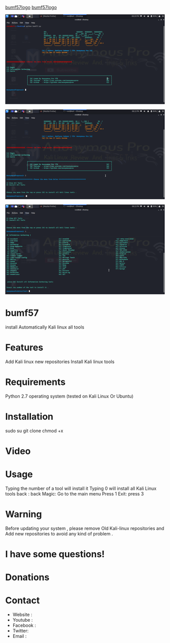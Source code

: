 
[bumf57logo]()
[bumf57logo]()

<p align="center"><img src="https://github.com/anonymousproo/bumf57/blob/main/Icon/Screenshot_2020-11-24_20-20-50.png?raw=true" /></p>
<p align="center"><img src="https://github.com/anonymousproo/bumf57/blob/main/Icon/Screenshot_2020-11-24_20-21-37.png?raw=true" /></p>
<p align="center"><img src="https://github.com/anonymousproo/bumf57/blob/main/Icon/Screenshot_2020-11-24_20-21-54.png?raw=true" /></p>


# bumf57

install Automatically Kali linux all tools

# Features
Add Kali linux new repositories
Install Kali linux tools

# Requirements
Python 2.7
operating system (tested on Kali Linux Or Ubuntu)

# Installation
sudo su
git clone 
chmod +x 


# Video

# Usage
Typing the number of a tool will install it
Typing 0 will install all Kali Linux tools
back : back
Magic: Go to the main menu Press 1
Exit: press 3

# Warning
Before updating your system , please remove Old Kali-linux repositories and Add new repositories to avoid any kind of problem .

# I have some questions!


# Donations



# Contact
- Website : 
- Youtube : 
- Facebook : 
- Twitter: 
- Email : 
